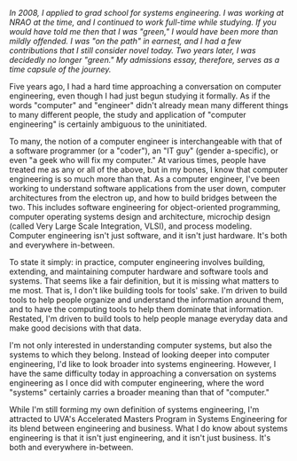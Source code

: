 _In 2008, I applied to grad school for systems engineering. I was working at NRAO at the time, and I continued to work full-time while studying. If you would have told me then that I was "green," I would have been more than mildly offended. I was "on the path" in earnest, and I had a few contributions that I still consider novel today. Two years later, I was decidedly no longer "green." My admissions essay, therefore, serves as a time capsule of the journey._

Five years ago, I had a hard time approaching a conversation on computer engineering, even though I had just begun studying it formally. As if the words "computer" and "engineer" didn't already mean many different things to many different people, the study and application of "computer engineering" is certainly ambiguous to the uninitiated.

To many, the notion of a computer engineer is interchangeable with that of a software programmer (or a "coder"), an "IT guy" (gender a-specific), or even "a geek who will fix my computer." At various times, people have treated me as any or all of the above, but in my bones, I know that computer engineering is so much more than that. As a computer engineer, I've been working to understand software applications from the user down, computer architectures from the electron up, and how to build bridges between the two. This includes software engineering for object-oriented programming, computer operating systems design and architecture, microchip design (called Very Large Scale Integration, VLSI), and process modeling. Computer engineering isn't just software, and it isn't just hardware. It's both and everywhere in-between.

To state it simply: in practice, computer engineering involves building, extending, and maintaining computer hardware and software tools and systems. That seems like a fair definition, but it is missing what matters to me most. That is, I don't like building tools for tools' sake. I'm driven to build tools to help people organize and understand the information around them, and to have the computing tools to help them dominate that information. Restated, I'm driven to build tools to help people manage everyday data and make good decisions with that data.

I'm not only interested in understanding computer systems, but also the systems to which they belong. Instead of looking deeper into computer engineering, I'd like to look broader into systems engineering. However, I have the same difficulty today in approaching a conversation on systems engineering as I once did with computer engineering, where the word "systems" certainly carries a broader meaning than that of "computer."

While I'm still forming my own definition of systems engineering, I'm attracted to UVA's Accelerated Masters Program in Systems Engineering for its blend between engineering and business. What I do know about systems engineering is that it isn't just engineering, and it isn't just business. It's both and everywhere in-between.
